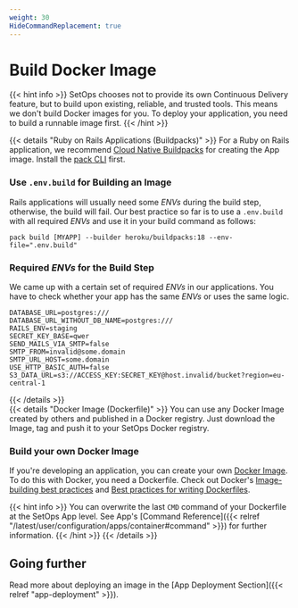 ```yaml
---
weight: 30
HideCommandReplacement: true
---
```

# Build Docker Image

{{< hint info >}}
SetOps chooses not to provide its own Continuous Delivery feature, but to build upon existing, reliable, and trusted tools. This means we don't build Docker images for you. To deploy your application, you need to build a runnable image first.
{{< /hint >}}

{{< details "Ruby on Rails Applications (Buildpacks)" >}}
For a Ruby on Rails application, we recommend [Cloud Native Buildpacks](https://buildpacks.io/) for creating the App image. Install the [pack CLI](https://buildpacks.io/docs/tools/pack/) first.

### Use `.env.build` for Building an Image
Rails applications will usually need some _ENVs_ during the build step, otherwise, the build will fail. Our best practice so far is to use a `.env.build` with all required _ENVs_ and use it in your build command as follows:
```shell
pack build [MYAPP] --builder heroku/buildpacks:18 --env-file=".env.build"
```

### Required _ENVs_ for the Build Step
We came up with a certain set of required _ENVs_  in our applications. You have to check whether your app has the same _ENVs_ or uses the same logic.

```env
DATABASE_URL=postgres:///
DATABASE_URL_WITHOUT_DB_NAME=postgres:///
RAILS_ENV=staging
SECRET_KEY_BASE=qwer
SEND_MAILS_VIA_SMTP=false
SMTP_FROM=invalid@some.domain
SMTP_URL_HOST=some.domain
USE_HTTP_BASIC_AUTH=false
S3_DATA_URL=s3://ACCESS_KEY:SECRET_KEY@host.invalid/bucket?region=eu-central-1
```
{{< /details >}}
<br>
{{< details "Docker Image (Dockerfile)" >}}
You can use any Docker Image created by others and published in a Docker registry. Just download the Image, tag and push it to your SetOps Docker registry.

### Build your own Docker Image
If you're developing an application, you can create your own [Docker Image](https://docs.docker.com/get-started/overview/#docker-registries). To do this with Docker, you need a Dockerfile. Check out Docker's [Image-building best practices](https://docs.docker.com/get-started/09_image_best/) and [Best practices for writing Dockerfiles](https://docs.docker.com/develop/develop-images/dockerfile_best-practices/).

{{< hint info >}}
You can overwrite the last `CMD` command of your Dockerfile at the SetOps App level. See App's [Command Reference]({{< relref "/latest/user/configuration/apps/container#command" >}}) for further information.
{{< /hint >}}
{{< /details >}}

## Going further
Read more about deploying an image in the [App Deployment Section]({{< relref "app-deployment" >}}).
